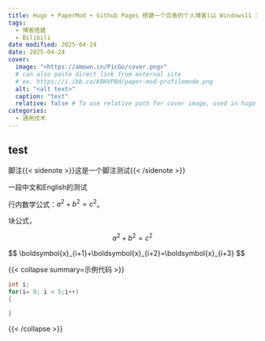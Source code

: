 ```yaml
---
title: Hugo + PaperMod + Github Pages 搭建一个完善的个人博客(以 Windows11 为例)
tags:
  - 博客搭建
  - Bilibili
date modified: 2025-04-24
date: 2025-04-24
cover:
  image: "<https://amown.cn/PicGo/cover.png>"
  # can also paste direct link from external site
  # ex. https://i.ibb.co/K0HVPBd/paper-mod-profilemode.png
  alt: "<alt text>"
  caption: "text"
  relative: false # To use relative path for cover image, used in hugo Page-bundles
categories:
  - 通用技术
---
```


## test

脚注{{< sidenote >}}这是一个脚注测试{{< /sidenote >}}


一段中文和English的测试




 行内数学公式：$a^2 + b^2 = c^2$。

 块公式，
 
 $$
 a^2 + b^2 = c^2
 $$
 
 <div>
$$
\boldsymbol{x}_{i+1}+\boldsymbol{x}_{i+2}=\boldsymbol{x}_{i+3}
$$
</div>


{{< collapse summary=示例代码 >}}
```c
int i;
for(i= 0; i < 5;i++)
{

}
```

{{< /collapse >}}
